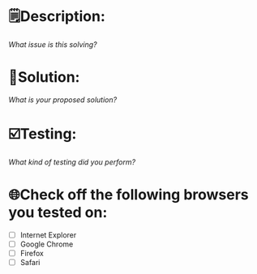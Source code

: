 # 🗒️**Description:** 
_What issue is this solving?_

# 🤔**Solution:** 
_What is your proposed solution?_

# ☑️**Testing:** 
_What kind of testing did you perform?_

# 🌐**Check off the following browsers you tested on:**
 - [ ] Internet Explorer
 - [ ] Google Chrome
 - [ ] Firefox
 - [ ] Safari 
